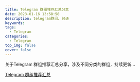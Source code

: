 ```yaml
---
title: Telegram 群组推荐汇总分享
date: 2023-01-16 13:58:58
description: telegram群组、频道
keywords:
tags:
  - Telegram
categories:
  - Telegram
top_img: false
cover: false
---
```


关于Telegram 群组推荐汇总分享，涉及不同分类的群组，持续更新...

[Telegram 群组推荐汇总](https://congcong0806.github.io/2018/04/24/Telegram/)
